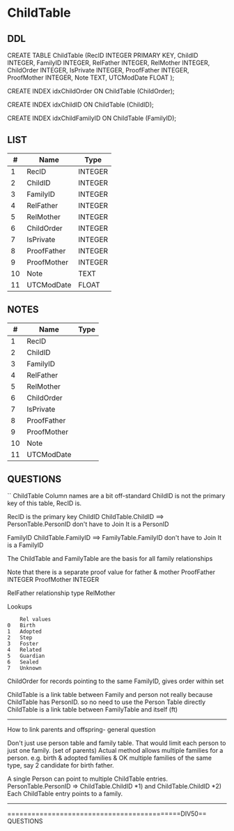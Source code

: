 # ChildTable

## DDL

CREATE TABLE ChildTable (RecID INTEGER PRIMARY KEY, ChildID INTEGER, FamilyID INTEGER, RelFather INTEGER, RelMother INTEGER, ChildOrder INTEGER, IsPrivate INTEGER, ProofFather INTEGER, ProofMother INTEGER, Note TEXT, UTCModDate FLOAT );

CREATE INDEX idxChildOrder ON ChildTable (ChildOrder);

CREATE INDEX idxChildID ON ChildTable (ChildID);

CREATE INDEX idxChildFamilyID ON ChildTable (FamilyID);

## LIST

| #  | Name          | Type      |
|----|---------------|-----------|
| 1  | RecID         | INTEGER
| 2  | ChildID       | INTEGER
| 3  | FamilyID      | INTEGER
| 4  | RelFather     | INTEGER
| 5  | RelMother     | INTEGER
| 6  | ChildOrder    | INTEGER
| 7  | IsPrivate     | INTEGER
| 8  | ProofFather   | INTEGER
| 9  | ProofMother   | INTEGER
| 10 | Note          | TEXT
| 11 | UTCModDate    | FLOAT

## NOTES

| #  | Name          | Type      |
|----|---------------|-----------|
| 1  | RecID         | 
| 2  | ChildID       | 
| 3  | FamilyID      | 
| 4  | RelFather     | 
| 5  | RelMother     | 
| 6  | ChildOrder    | 
| 7  | IsPrivate     | 
| 8  | ProofFather   | 
| 9  | ProofMother   | 
| 10 | Note          | 
| 11 | UTCModDate    | 

## QUESTIONS

``
ChildTable
Column names are a bit off-standard
ChildID is not the primary key of this table, RecID is.


RecID       is the primary key
ChildID     ChildTable.ChildID ==> PersonTable.PersonID
            don't have to Join It is a PersonID

FamilyID    ChildTable.FamilyID ==> FamilyTable.FamilyID
            don't have to Join It is a FamilyID

The ChildTable and FamilyTable are the basis for all family relationships



Note that there is a separate proof value for father & mother
ProofFather INTEGER
ProofMother INTEGER

RelFather       relationship type
RelMother

Lookups

        Rel values
    0   Birth
    1   Adopted
    2   Step
    3   Foster
    4   Related
    5   Guardian
    6   Sealed
    7   Unknown




ChildOrder  for records pointing to the same FamilyID, gives order within set

ChildTable is a link table between Family and person
not really because ChildTable has PersonID. so no need to use the Person Table directly
ChildTable is a link table between FamilyTable and itself (ft)

----------------------------------------------------
How to link parents and offspring- general question

Don't just use person table and family table.
That would limit each person to just one family. (set of parents)
Actual method allows multiple families for a person. 
e.g. birth & adopted families
&    OK multiple families of the same type, say 2 candidate for birth father.

A single Person can point to multiple ChildTable entries.
PersonTable.PersonID => ChildTable.ChildID *1) and  ChildTable.ChildID *2)
    Each ChildTable entry points to a family.

----------------------------------------------------


===========================================DIV50==
QUESTIONS

````